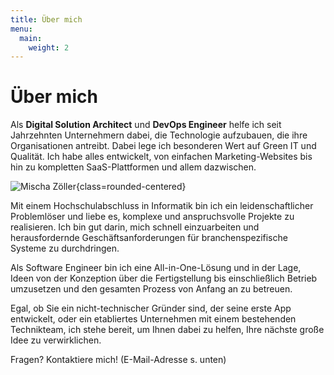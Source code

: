 ```yaml
---
title: Über mich
menu:
  main:
    weight: 2
---
```


# Über mich

Als __Digital Solution Architect__ und __DevOps Engineer__ helfe ich seit Jahrzehnten Unternehmern dabei, die 
Technologie aufzubauen, die ihre Organisationen antreibt. Dabei lege ich besonderen Wert auf Green IT und Qualität. Ich 
habe alles entwickelt, von einfachen Marketing-Websites bis hin zu kompletten SaaS-Plattformen und allem dazwischen.

![Mischa Zöller](/avatar_200_bw.jpg){class=rounded-centered}

Mit einem Hochschulabschluss in Informatik bin ich ein leidenschaftlicher Problemlöser und liebe es, komplexe und
anspruchsvolle Projekte zu realisieren. Ich bin gut darin, mich schnell einzuarbeiten und herausfordernde
Geschäfts&shy;anforderungen für branchenspezifische Systeme zu durchdringen.

Als Software Engineer bin ich eine All-in-One-Lösung und in der Lage, Ideen von der Konzeption über die Fertigstellung
bis einschließlich Betrieb umzusetzen und den gesamten Prozess von Anfang an zu betreuen.

Egal, ob Sie ein nicht-technischer Gründer sind, der seine erste App entwickelt, oder ein etabliertes Unternehmen mit
einem bestehenden Technikteam, ich stehe bereit, um Ihnen dabei zu helfen, Ihre nächste große Idee zu verwirklichen.

Fragen? Kontaktiere mich! (E-Mail-Adresse s. unten)

